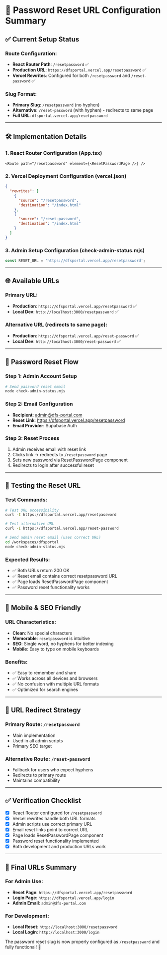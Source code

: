# 🔗 Password Reset URL Configuration Summary

## ✅ **Current Setup Status**

### **Route Configuration:**
- **React Router Path**: `/resetpassword` ✅
- **Production URL**: `https://dfsportal.vercel.app/resetpassword` ✅
- **Vercel Rewrites**: Configured for both `/resetpassword` and `/reset-password` ✅

### **Slug Format:**
- **Primary Slug**: `/resetpassword` (no hyphen)
- **Alternative**: `/reset-password` (with hyphen) - redirects to same page
- **Full URL**: `dfsportal.vercel.app/resetpassword`

---

## 🛠️ **Implementation Details**

### **1. React Router Configuration** (App.tsx)
```tsx
<Route path="/resetpassword" element={<ResetPasswordPage />} />
```

### **2. Vercel Deployment Configuration** (vercel.json)
```json
{
  "rewrites": [
    {
      "source": "/resetpassword",
      "destination": "/index.html"
    },
    {
      "source": "/reset-password", 
      "destination": "/index.html"
    }
  ]
}
```

### **3. Admin Setup Configuration** (check-admin-status.mjs)
```javascript
const RESET_URL = 'https://dfsportal.vercel.app/resetpassword';
```

---

## 🌐 **Available URLs**

### **Primary URL:**
- **Production**: `https://dfsportal.vercel.app/resetpassword` ✅
- **Local Dev**: `http://localhost:3000/resetpassword` ✅

### **Alternative URL (redirects to same page):**
- **Production**: `https://dfsportal.vercel.app/reset-password` ✅  
- **Local Dev**: `http://localhost:3000/reset-password` ✅

---

## 🔐 **Password Reset Flow**

### **Step 1: Admin Account Setup**
```bash
# Send password reset email
node check-admin-status.mjs
```

### **Step 2: Email Configuration**
- **Recipient**: admin@dfs-portal.com
- **Reset Link**: https://dfsportal.vercel.app/resetpassword
- **Email Provider**: Supabase Auth

### **Step 3: Reset Process**
1. Admin receives email with reset link
2. Clicks link → redirects to `/resetpassword` page
3. Sets new password via ResetPasswordPage component
4. Redirects to login after successful reset

---

## 🧪 **Testing the Reset URL**

### **Test Commands:**
```bash
# Test URL accessibility
curl -I https://dfsportal.vercel.app/resetpassword

# Test alternative URL
curl -I https://dfsportal.vercel.app/reset-password

# Send admin reset email (uses correct URL)
cd /workspaces/dfsportal
node check-admin-status.mjs
```

### **Expected Results:**
- ✅ Both URLs return 200 OK
- ✅ Reset email contains correct resetpassword URL
- ✅ Page loads ResetPasswordPage component
- ✅ Password reset functionality works

---

## 📱 **Mobile & SEO Friendly**

### **URL Characteristics:**
- **Clean**: No special characters
- **Memorable**: `resetpassword` is intuitive
- **SEO**: Single word, no hyphens for better indexing
- **Mobile**: Easy to type on mobile keyboards

### **Benefits:**
- ✅ Easy to remember and share
- ✅ Works across all devices and browsers
- ✅ No confusion with multiple URL formats
- ✅ Optimized for search engines

---

## 🔄 **URL Redirect Strategy**

### **Primary Route**: `/resetpassword`
- Main implementation
- Used in all admin scripts
- Primary SEO target

### **Alternative Route**: `/reset-password`  
- Fallback for users who expect hyphens
- Redirects to primary route
- Maintains compatibility

---

## ✅ **Verification Checklist**

- [x] React Router configured for `/resetpassword`
- [x] Vercel rewrites handle both URL formats
- [x] Admin scripts use correct primary URL
- [x] Email reset links point to correct URL
- [x] Page loads ResetPasswordPage component
- [x] Password reset functionality implemented
- [x] Both development and production URLs work

---

## 🎯 **Final URLs Summary**

### **For Admin Use:**
- **Reset Page**: `https://dfsportal.vercel.app/resetpassword`
- **Login Page**: `https://dfsportal.vercel.app/login`
- **Admin Email**: `admin@dfs-portal.com`

### **For Development:**
- **Local Reset**: `http://localhost:3000/resetpassword`
- **Local Login**: `http://localhost:3000/login`

The password reset slug is now properly configured as `/resetpassword` and fully functional! 🚀
